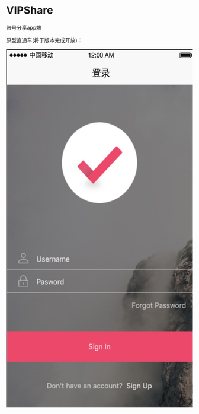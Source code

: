 # VIPShare
账号分享app端

原型直通车(将于版本完成开放)：

[<img src="./preview.png" width="515" height="968" alt="请点击这里进入原型" />](https://modao.cc/app/diQdUHoEFXmK0cgrztJE3ItHFiwO3kV)
